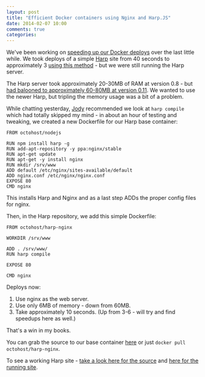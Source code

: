 ```yaml
---
layout: post
title: "Efficient Docker containers using Nginx and Harp.JS"
date: 2014-02-07 10:00
comments: true
categories: 
---
```


We've been working on [speeding up our Docker deploys](http://blog.froese.org/2013/12/17/speeding-up-docker-deploys/) over the last little while. We took deploys of a simple [Harp](http://harpjs.com/) site from 40 seconds to approximately 3 [using this method](https://github.com/darron/handbill-harp-0.8) - but we were still running the Harp server.

The Harp server took approximately 20-30MB of RAM at version 0.8 - but [had balooned to approximately 60-80MB at version 0.11](https://gist.github.com/darron/8740985). We wanted to use the newer Harp, but tripling the memory usage was a bit of a problem.

While chatting yesterday, [Jody](https://github.com/alkema) recommended we look at `harp compile` which had totally skipped my mind - in about an hour of testing and tweaking, we created a new Dockerfile for our Harp base container:

```
FROM octohost/nodejs

RUN npm install harp -g
RUN add-apt-repository -y ppa:nginx/stable
RUN apt-get update
RUN apt-get -y install nginx
RUN mkdir /srv/www
ADD default /etc/nginx/sites-available/default
ADD nginx.conf /etc/nginx/nginx.conf
EXPOSE 80
CMD nginx
```

This installs Harp and Nginx and as a last step ADDs the proper config files for nginx.

Then, in the Harp repository, we add this simple Dockerfile:

```
FROM octohost/harp-nginx

WORKDIR /srv/www

ADD . /srv/www/
RUN harp compile

EXPOSE 80

CMD nginx
```

Deploys now:

1. Use nginx as the web server.
2. Use only 6MB of memory - down from 60MB.
3. Take approximately 10 seconds. (Up from 3-6 - will try and find speedups here as well.)

That's a win in my books.

You can grab the source to our base container [here](https://github.com/octohost/harp-nginx) or just `docker pull octohost/harp-nginx`.

To see a working Harp site - [take a look here for the source](https://github.com/octohost/harp) and [here for the running site](http://harp.octohost.io/).
